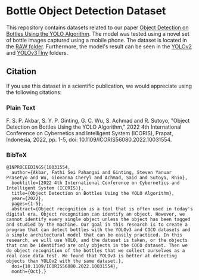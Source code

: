# Bottle Object Detection Dataset

This repository contains datasets related to our paper [Object Detection on Bottles Using the YOLO Algorithm](https://ieeexplore.ieee.org/document/10031554).
The model was tested using a novel set of bottle images captured using a mobile phone. The dataset is located in the [RAW folder](https://github.com/rhiosutoyo/Bottle-Object-Detection-Dataset/tree/main/RAW).
Furthermore, the model's result can be seen in the [YOLOv2](https://github.com/rhiosutoyo/Bottle-Object-Detection-Dataset/tree/main/YOLOv2) and [YOLOv3TIny](https://github.com/rhiosutoyo/Bottle-Object-Detection-Dataset/tree/main/YOLOv3TIny%20Result) folders.

##  Citation
If you use this dataset in a scientific publication, we would appreciate using the following citations:

### Plain Text
F. S. P. Akbar, S. Y. P. Ginting, G. C. Wu, S. Achmad and R. Sutoyo, "Object Detection on Bottles Using the YOLO Algorithm," 2022 4th International Conference on Cybernetics and Intelligent System (ICORIS), Prapat, Indonesia, 2022, pp. 1-5, doi: 10.1109/ICORIS56080.2022.10031554.

### BibTeX
```
@INPROCEEDINGS{10031554,
  author={Akbar, Fathi Sei Pahangai and Ginting, Steven Yanuar Prasetyo and Wu, Giovanna Cheryl and Achmad, Said and Sutoyo, Rhio},
  booktitle={2022 4th International Conference on Cybernetics and Intelligent System (ICORIS)}, 
  title={Object Detection on Bottles Using the YOLO Algorithm}, 
  year={2022},
  pages={1-5},
  abstract={Object recognition is a tool that is often used in today's digital era. Object recognition can identify an object. However, we cannot identify every single object unless the object has been tagged and studied by the machine. Our goal in this research is to create a program that can detect bottles with the YOLOv3 and COCO datasets and a simple architectural model that can be easily practiced. In this research, we will use YOLO, and the dataset is taken, or the objects that can be identified are only objects in the COCO dataset. Then we do object recognition of the bottles that we collect ourselves as a real case data test. We found that YOLOv3 is better at detecting objects than YOLOv2 with the same dataset.},
  doi={10.1109/ICORIS56080.2022.10031554},
  month={Oct},}
```
